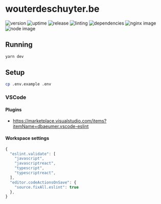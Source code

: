 # wouterdeschuyter.be

![version](https://img.shields.io/github/v/tag/wouterds/wouterdeschuyter.be?color=orange&label=version)
![uptime](https://img.shields.io/uptimerobot/ratio/7/m784109870-63ef2ef2a17cfed53bc4c912)
![release](https://github.com/wouterds/wouterdeschuyter.be/workflows/release/badge.svg)
![linting](https://github.com/wouterds/wouterdeschuyter.be/workflows/linting/badge.svg)
![dependencies](https://img.shields.io/david/wouterds/wouterdeschuyter.be)
![nginx image](https://img.shields.io/docker/image-size/wouterds/wouterdeschuyter.be/nginx?label=nginx%20image)
![node image](https://img.shields.io/docker/image-size/wouterds/wouterdeschuyter.be/node?label=node%20image)

## Running

```bash
yarn dev
```

## Setup

```bash
cp .env.example .env
```

### VSCode

#### Plugins

- https://marketplace.visualstudio.com/items?itemName=dbaeumer.vscode-eslint

#### Workspace settings

```javascript
{
  "eslint.validate": [
    "javascript",
    "javascriptreact",
    "typescript",
    "typescriptreact",
  ],
  "editor.codeActionsOnSave": {
    "source.fixAll.eslint": true
  },
}
```
